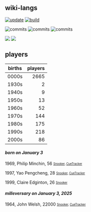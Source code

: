 ## wiki-langs
[![update](https://github.com/dreamerminsk/wiki-langs/actions/workflows/update-tables.yml/badge.svg)](https://github.com/dreamerminsk/wiki-langs/actions/workflows/update-tables.yml)
[![build](https://github.com/dreamerminsk/wiki-langs/actions/workflows/build.yml/badge.svg)](https://github.com/dreamerminsk/wiki-langs/actions/workflows/build.yml)

![commits](https://img.shields.io/github/commit-activity/y/dreamerminsk/wiki-langs)
![commits](https://img.shields.io/github/commit-activity/m/dreamerminsk/wiki-langs)
![commits](https://img.shields.io/github/commit-activity/w/dreamerminsk/wiki-langs)

![](https://img.shields.io/github/languages/code-size/dreamerminsk/wiki-langs)
![](https://img.shields.io/github/repo-size/dreamerminsk/wiki-langs)

## players
| births | players |
| :----: | ------: |
| 0000s | 2665 |
| 1930s | 2 |
| 1940s | 9 |
| 1950s | 13 |
| 1960s | 52 |
| 1970s | 144 |
| 1980s | 175 |
| 1990s | 218 |
| 2000s | 86 |

#### ***born on January  3***
1969, Philip Minchin, 56 <sub><sup>[Snooker](http://www.snooker.org/res/index.asp?player=488), [CueTracker](http://cuetracker.net/Players/philip-minchin/)</sup></sub>

1997, Yao Pengcheng, 28 <sub><sup>[Snooker](http://www.snooker.org/res/index.asp?player=1160), [CueTracker](http://cuetracker.net/Players/yao-pengcheng/)</sup></sub>

1999, Claire Edginton, 26 <sub><sup>[Snooker](http://www.snooker.org/res/index.asp?player=2138)</sup></sub>


#### ***milleversary on January  3, 2025***
1964, John Welsh, 22000 <sub><sup>[Snooker](http://www.snooker.org/res/index.asp?player=793), [CueTracker](http://cuetracker.net/Players/john-welsh/)</sup></sub>



